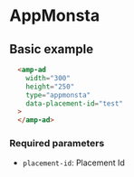 # AppMonsta

## Basic example

```html
  <amp-ad
    width="300"
    height="250"
    type="appmonsta"
    data-placement-id="test"
  >
  </amp-ad>
```

### Required parameters

-   `placement-id`: Placement Id

